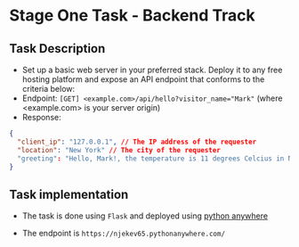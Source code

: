 # Stage One Task - Backend Track
## Task Description
- Set up a basic web server in your preferred stack. Deploy it to any free hosting platform and expose an API endpoint that conforms to the criteria below:
- Endpoint: `[GET] <example.com>/api/hello?visitor_name="Mark"` (where <example.com> is your server origin)
- Response:
```json
{
  "client_ip": "127.0.0.1", // The IP address of the requester
  "location": "New York" // The city of the requester
  "greeting": "Hello, Mark!, the temperature is 11 degrees Celcius in New York"
}
```

## Task implementation
- The task is done using `Flask` and deployed using [python anywhere](https://www.pythonanywhere.com/user/njekev65/)

- The endpoint is `https://njekev65.pythonanywhere.com/` 